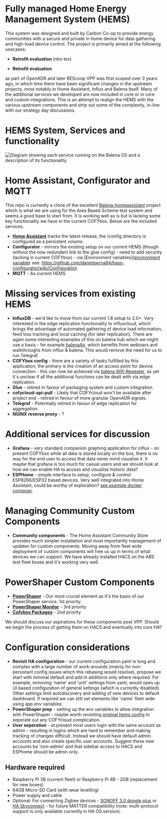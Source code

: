 # Fully managed Home Energy Management System (HEMS)

This system was designed and built by Carbon Co-op to provide energy communities with a secure and private in home device for data gathering and high-load device control. The project is primarily aimed at the following usecases: 

* **Retrofit evaluation**
Intro text


* **Retrofit evaluation**

 as part of OpenADR and later REScoop VPP was first scoped over 3 years ago, in which time there have been significant changes in the upstream projects, most notably in Home Assistant, Influx and Balena itself. Many of the additional services we developed are now included in core or in core and custom integrations. This is an attempt to realign the HEMS with the various upstream components and strip out some of the complexity, in-line with our strategy day discussions.

# HEMS System, Services and functionality
![Diagram showing each service running on the Balena OS and a description of its functionality.](https://cc-site-media.s3.amazonaws.com/uploads/2024/05/HEMS-services-diagram.png)

# Home Assistant, Configurator and MQTT

This repo is currently a clone of the excellent [Balena-homeassistant](https://github.com/balena-io-experimental/balena-homeassistant) project which is what we are using for the Area Based Scheme test system and seems a good base to start from. It is working well as is but is lacking some key functionality we have in the current COFYbox. Below are the included services.

* [**Home Assistant**](https://www.home-assistant.io/) tracks the latest release, the /config directory is configured as a persistent volume.
* **Configurator** - mirrors the existing setup on our current HEMS (though without the now redundant link to the glue config) - need to add security (lacking in current COFYbox) - via [Environment variables]([environment variable](https://www.balena.io/docs/learn/manage/variables/)) see: https://github.com/danielperna84/hass-configurator/wiki/Configuration
* **MQTT** - As current HEMS

# Missing services from existing HEMS

* **InfluxDB** - we'd like to move from our current 1.8 setup to 2.0+. Very interested in the edge replication functionality to influxcloud, which brings the advantage of automated gathering of device load information, feed loss tracking and local caching (for later replication). There are again some interesting examples of this on balena hub which we might use a basis - for example [balenaAir](https://github.com/balenair/balenair), which benefits from webinars and walkthroughs from influx & balena. This would remove the need for us to run Telegraf.
* **COFYbox config** - there are a variety of tasks fulfilled by this application, the primary is the creation of an access point for device connection - this can now be acheived via [balena Wifi-Repeater](https://github.com/balena-labs-projects/wifi-repeater), as yet it's unclear if all the additional functions can be dealt with via edge replication.
* **Glue** - retired in favour of packaging system and custom integration.
* **cofycloud-api-pull** - Likely that COFYcloud won't be available after project end - retired in favour of more granular OpenADR signals.
* **Telegraf** - Potentially retired in favour of edge replication for aggregation.
* **NGINX reverse proxy** - ?

# Additional services for discussion

* **Grafana** - very standard companion graphing application for influx - on present COFYbox while all data is stored locally on the box, there is no way for the end user to access that data never mind visualise it. It maybe that grafana is too much for casual users and we should look at how we can enable HA to access and visualise historic data? 
* **ESPHome** - simple interface to setup, configure & control ESP8266/ESP32 based devices. Very well integrated into Home Assistant, could be worthy of exploration? [see example docker compose](https://github.com/klutchell/balena-homeassistant/blob/main/docker-compose.yml).

# Managing Community Custom Components

* **Community components** - The Home Assistant Community Store provides much simpler installation and most importantly management of updates for custom components. Moving away from fleet wide deployment of custom components will free us up in terms of what devices we can support. We have already installed HACS on the ABS test fleet boxes and it's working very well.

# PowerShaper Custom Components

* **[PowerShaper](https://gitlab.com/rescoopvpp/cofybox-balena/-/tree/main/services/homeassistant/custom_components/powershaper?ref_type=heads)** - Our most crucial element as it's the basis of our PowerShaper service. 1st priority.
* **[PowerShaper Monitor](https://gitlab.com/carboncoop/powershaper-monitor-hass/-/tree/9618d0c4c4fadd57487b63c343d3166208b1f93d)** - 3rd priority
* **[Cofybox Packages](https://gitlab.com/rescoopvpp/cofybox-balena/-/tree/main/services/homeassistant/custom_components/cofybox_packages?ref_type=heads)** - 2nd priority

We should discuss our aspirations for these components post VPP. Should we begin the process of getting them on HACS and eventually into core HA?

# Configuration considerations

* **Revisit HA configuration** - our current configuration.yaml is long and complex with a large number of work-arounds (mainly for non-persistant config issues which this rebasing would resolve), propose we start with minimal default and add in additions only where required. For example, removing 'name' and 'unit' settings from yaml, would open up UI based configuration of general settings (which is currently disabled). Other settings limit autodiscovery and adding of new devices to default dashboard. If required we can still set elements like 'name' fleet wide using app env variables.
* **PowerShaper prep** - setting up the env variables to allow integration with PowerShaper - maybe worth revisiting [original hems config](https://gitlab.com/carboncoop/hems/-/blob/main/balena/balena-production.yml) to seperate out any COFYcloud complication. 
* **User seperation** - at present most users login with the same account as admin - resulting in logins which are hard to remember and making tracking of changes difficult. Instead we should have default admin accounts and also create specific user accounts. Suggest these new accounts be 'non-admin' and that sidebar access to HACS and ESPhome should be admin only.



## Hardware required

* Raspberry Pi 3B (current fleet) or Raspberry Pi 4B - 2GB (replacement for new boxes)
* 64GB Micro-SD Card (with wear levelling)
* Power supply and cable
* Optional: For connecting Zigbee devices - [SONOFF 3.0 dongle plus](https://sonoff.tech/product/gateway-and-sensors/sonoff-zigbee-3-0-usb-dongle-plus-e/) or [HA Skyconnect](https://www.home-assistant.io/skyconnect/) - for future MATTER compatibility (note: multi-protocol support is only available currently in HA OS version).